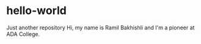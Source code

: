 # hello-world
Just another repository
Hi, my name is Ramil Bakhishli and I'm a pioneer at ADA College.
